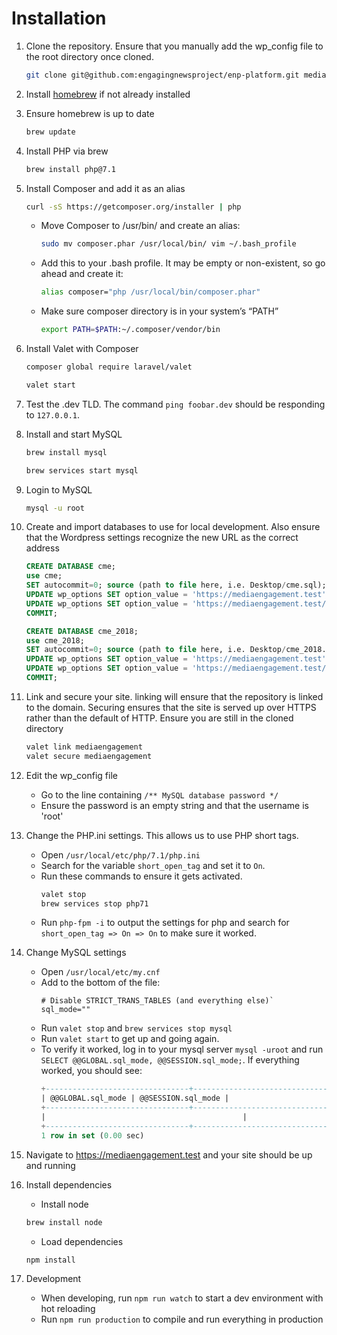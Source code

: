 # Installation

1. Clone the repository. Ensure that you manually add the wp_config file to the root directory once cloned.
    ```BASH
    git clone git@github.com:engagingnewsproject/enp-platform.git mediaengagement
    ```

2. Install [homebrew](https://brew.sh/) if not already installed

3. Ensure homebrew is up to date
    ```BASH
    brew update
    ```

4. Install PHP via brew
    ```BASH
    brew install php@7.1
    ```

5. Install Composer and add it as an alias
    ```BASH
    curl -sS https://getcomposer.org/installer | php
    ```
    * Move Composer to /usr/bin/ and create an alias:
        ```BASH
        sudo mv composer.phar /usr/local/bin/ vim ~/.bash_profile
        ```
    * Add this to your .bash profile. It may be empty or non-existent, so go ahead and create it:
        ```BASH
        alias composer="php /usr/local/bin/composer.phar"
        ```
    * Make sure composer directory is in your system’s “PATH”
        ```BASH
        export PATH=$PATH:~/.composer/vendor/bin
        ```
6. Install Valet with Composer
    ```BASH
    composer global require laravel/valet
    ```
    ```BASH
    valet start
    ```
7. Test the .dev TLD. The command `ping foobar.dev` should be responding to `127.0.0.1`.

8. Install and start MySQL
    ```BASH
    brew install mysql
    ```
    ```BASH
    brew services start mysql
    ```
9. Login to MySQL
    ```BASH
    mysql -u root
    ```
10. Create and import databases to use for local development. Also ensure that the Wordpress settings recognize the new URL as the correct address
    ```SQL
    CREATE DATABASE cme;
    use cme;
    SET autocommit=0; source (path to file here, i.e. Desktop/cme.sql);
    UPDATE wp_options SET option_value = 'https://mediaengagement.test' WHERE option_name = 'siteurl';
    UPDATE wp_options SET option_value = 'https://mediaengagement.test/' WHERE option_name = 'home';
    COMMIT;
    ```
    ```SQL
    CREATE DATABASE cme_2018;
    use cme_2018;
    SET autocommit=0; source (path to file here, i.e. Desktop/cme_2018.sql);
    UPDATE wp_options SET option_value = 'https://mediaengagement.test' WHERE option_name = 'siteurl';
    UPDATE wp_options SET option_value = 'https://mediaengagement.test/' WHERE option_name = 'home';
    COMMIT;
    ```
11. Link and secure your site. linking will ensure that the repository is linked to the domain. Securing ensures that the site is served up over HTTPS rather than the default of HTTP. Ensure you are still in the cloned directory
    ```BASH
    valet link mediaengagement
    valet secure mediaengagement
    ```
12. Edit the wp_config file
    * Go to the line containing `/** MySQL database password */`
    * Ensure the password is an empty string and that the username is 'root'

13. Change the PHP.ini settings. This allows us to use PHP short tags.
    * Open `/usr/local/etc/php/7.1/php.ini`
    * Search for the variable `short_open_tag` and set it to `On`.
    * Run these commands to ensure it gets activated.
        ```BASH
        valet stop
        brew services stop php71
        ```
    * Run `php-fpm -i` to output the settings for php and search for `short_open_tag => On => On` to make sure it worked.

14. Change MySQL settings
    * Open `/usr/local/etc/my.cnf`
    * Add to the bottom of the file:  
        ``` CNF
        # Disable STRICT_TRANS_TABLES (and everything else)`
        sql_mode=""
        ```
    * Run `valet stop` and `brew services stop mysql`
    * Run `valet start` to get up and going again.
    * To verify it worked, log in to your mysql server `mysql -uroot` and run `SELECT @@GLOBAL.sql_mode, @@SESSION.sql_mode;`. If everything worked, you should see:
        ``` SQL
        +--------------------------------+--------------------------------+
        | @@GLOBAL.sql_mode | @@SESSION.sql_mode |
        +--------------------------------+--------------------------------+
        |                                            |                                           |
        +--------------------------------+--------------------------------+
        1 row in set (0.00 sec)
        ```
15. Navigate to https://mediaengagement.test and your site should be up and running

16. Install dependencies
    * Install node
    ```BASH
    brew install node
    ```
    * Load dependencies
    ```BASH
    npm install
    ```

17. Development
    * When developing, run `npm run watch` to start a dev environment with hot reloading
    * Run `npm run production` to compile and run everything in production    
